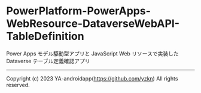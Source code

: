 # PowerPlatform-PowerApps-WebResource-DataverseWebAPI-TableDefinition

Power Apps モデル駆動型アプリと JavaScript Web リソースで実装した Dataverse テーブル定義確認アプリ

---

Copyright (c) 2023 YA-androidapp(https://github.com/yzkn) All rights reserved.
